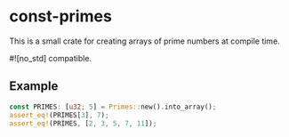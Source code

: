 # const-primes

This is a small crate for creating arrays of prime numbers at compile time.

#![no_std] compatible.

## Example

```rust
const PRIMES: [u32; 5] = Primes::new().into_array();
assert_eq!(PRIMES[3], 7);
assert_eq!(PRIMES, [2, 3, 5, 7, 11]);
```